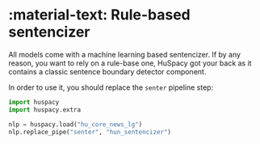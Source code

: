 <!--pytest-codeblocks:skipfile-->

# :material-text: Rule-based sentencizer 

All models come with a machine learning based sentencizer. If by any reason, you want to rely on a rule-base one,
HuSpacy got your back as it contains a classic sentence boundary detector component.

In order to use it, you should replace the `senter` pipeline step:


```python
import huspacy
import huspacy.extra

nlp = huspacy.load("hu_core_news_lg")
nlp.replace_pipe("senter", "hun_sentencizer")

```